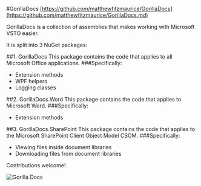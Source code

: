 #GorillaDocs
[https://github.com/matthewfitzmaurice/GorillaDocs](https://github.com/matthewfitzmaurice/GorillaDocs.md)

GorillaDocs is a collection of assemblies that makes working with Microsoft VSTO easier.

It is split into 3 NuGet packages:

##1. GorillaDocs
This package contains the code that applies to all Microsoft Office applications.
###Specifically:
- Extension methods
- WPF helpers
- Logging classes

##2. GorillaDocs.Word
This package contains the code that applies to Microsoft Word.
###Specifically:
- Extension methods

##3. GorillaDocs.SharePoint
This package contains the code that applies to the Microsoft SharePoint Client Object Model CSOM.
###Specifically:
- Viewing files inside document libraries
- Downloading files from document libraries

Contributions welcome!

![Gorilla Docs](https://raw.githubusercontent.com/matthewfitzmaurice/GorillaDocs/master/GorillaDocs/Resources/GorillaDocs_sml.png)
